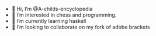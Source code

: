 - 👋 Hi, I’m @A-childs-encyclopedia
- 👀 I’m interested in chess and programming.
- 🌱 I’m currently learning haskell
- 💞️ I’m looking to collaborate on my fork of adobe brackets


<!---
A-childs-encyclopedia/A-childs-encyclopedia is a ✨ special ✨ repository because its `README.md` (this file) appears on your GitHub profile.
You can click the Preview link to take a look at your changes.
--->
